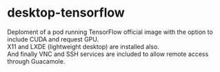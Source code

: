 # desktop-tensorflow

Deploment of a pod running TensorFlow official image with the option to include CUDA and request GPU.  
X11 and LXDE (lightweight desktop) are installed also.  
And finally VNC and SSH services are included to allow remote access through Guacamole.
